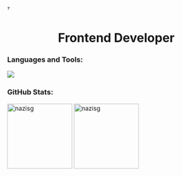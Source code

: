 ⁷<h1 align="center">Frontend Developer</h1>
<h3 align="left">Languages and Tools:</h3>
<div align="left">
  <img heigth="45" src="https://skillicons.dev/icons?i=html,css,bootstrap,sass,tailwind,js,ts,react,vite,redux,nextjs,nodejs,expressjs,mongodb,postgresql,mysql,sequelize,babel,webpack,git,postman,figma"/>
</div>
<h3 align="left">GitHub Stats:</h3>
<div align="left">
  <img src="https://github-readme-stats.vercel.app/api/top-langs/?username=nazisg&theme=vue-dark&hide_border=false&include_all_commits=false&count_private=true&layout=compact" alt="nazisg" height="150"/>
  <img src="https://github-readme-stats.vercel.app/api?username=nazisg&theme=vue-dark&hide_border=false&include_all_commits=false&count_private=true" alt="nazisg" height="150"/>
</div>
